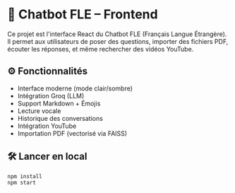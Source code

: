 # 💬 Chatbot FLE – Frontend

Ce projet est l'interface React du Chatbot FLE (Français Langue Étrangère).  
Il permet aux utilisateurs de poser des questions, importer des fichiers PDF, écouter les réponses, et même rechercher des vidéos YouTube.

## ⚙️ Fonctionnalités
- Interface moderne (mode clair/sombre)
- Intégration Groq (LLM)
- Support Markdown + Émojis
- Lecture vocale
- Historique des conversations
- Intégration YouTube
- Importation PDF (vectorisé via FAISS)

## 🛠️ Lancer en local

```bash
npm install
npm start
